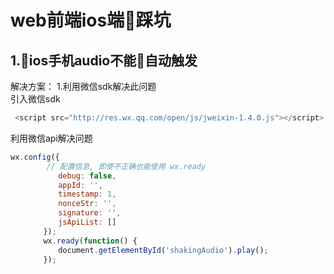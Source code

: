 # web前端ios端踩坑
## 1.ios手机audio不能自动触发
解决方案： 1.利用微信sdk解决此问题  
引入微信sdk  
```js
 <script src="http://res.wx.qq.com/open/js/jweixin-1.4.0.js"></script>
 ```
利用微信api解决问题  
```js
wx.config({
        // 配置信息, 即使不正确也能使用 wx.ready
    　　　　debug: false,
    　　　　appId: '',
    　　　　timestamp: 1,
    　　　　nonceStr: '',
    　　　　signature: '',
    　　　　jsApiList: []
    　　});
    　　wx.ready(function() {
    　　　　document.getElementById('shakingAudio').play();
    　　}); 
```